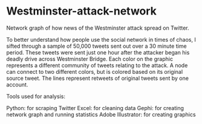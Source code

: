 # Westminster-attack-network
Network graph of how news of the Westminster attack spread on Twitter.

To better understand how people use the social network in times of chaos, I sifted through a sample of 50,000 tweets sent out over a 30 minute time period. These tweets were sent just one hour after the attacker began his deadly drive across Westminster Bridge. Each color on the graphic represents a different community of tweets relating to the attack. A node can connect to two different colors, but is colored based on its original source tweet. The lines represent retweets of original tweets sent by one account.

Tools used for analysis:

Python: for scraping Twitter
Excel: for cleaning data
Gephi: for creating network graph and running statistics
Adobe Illustrator: for creating graphics
